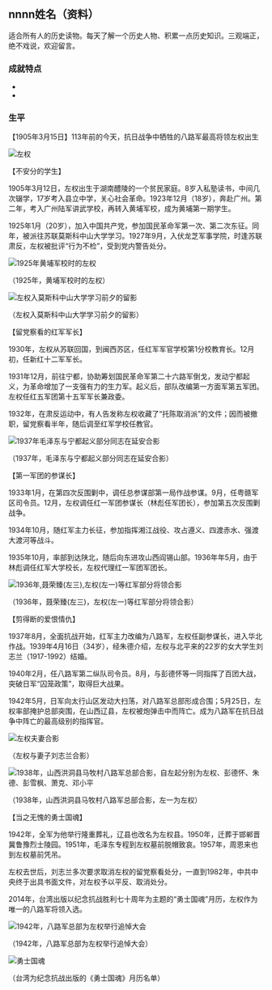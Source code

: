 ## nnnn姓名（资料）

适合所有人的历史读物。每天了解一个历史人物、积累一点历史知识。三观端正，绝不戏说，欢迎留言。  

### 成就特点

- ​
- ​


### 生平

【1905年3月15日】113年前的今天，抗日战争中牺牲的八路军最高将领左权出生

![左权](左权.jpg)

【不安分的学生】

1905年3月12日，左权出生于湖南醴陵的一个贫民家庭。8岁入私塾读书，中间几次辍学，17岁考入县立中学，关心社会革命。1923年12月（18岁），奔赴广州。第二年，考入广州陆军讲武学校，再转入黄埔军校，成为黄埔第一期学生。

 1925年1月（20岁），加入中国共产党，参加国民革命军第一次、第二次东征。同年，被派往苏联莫斯科中山大学学习。1927年9月，入伏龙芝军事学院，时逢苏联肃反，左权被批评“行为不检”，受到党内警告处分。

![1925年黄埔军校时的左权](1925年黄埔军校时的左权.jpg)

（1925年，黄埔军校时的左权）

![左权入莫斯科中山大学学习前夕的留影](左权入莫斯科中山大学学习前夕的留影.jpg)

（左权入莫斯科中山大学学习前夕的留影）

【留党察看的红军军长】

1930年，左权从苏联回国，到闽西苏区，任红军军官学校第1分校教育长。12月初，任新红十二军军长。

1931年12月，前往宁都，协助筹划国民革命军第二十六路军倒戈，发动宁都起义，为革命增加了一支强有力的生力军。起义后，部队改编第一方面军第五军团。左权任红五军团第十五军军长兼政委。

1932年，在肃反运动中，有人告发称左权收藏了“托陈取消派”的文件；因而被撤职，留党察看半年，随后调至红军学校任教官。

![1937年毛泽东与宁都起义部分同志在延安合影](1937年毛泽东与宁都起义部分同志在延安合影.jpg)

（1937年，毛泽东与宁都起义部分同志在延安合影）

【第一军团的参谋长】

1933年1月，在第四次反围剿中，调任总参谋部第一局作战参谋。9月，任粤赣军区司令员。12月，左权调任红一军团参谋长（林彪任军团长），参加第五次反围剿战争。

1934年10月，随红军主力长征，参加指挥湘江战役、攻占遵义、四渡赤水、强渡大渡河等战斗。

1935年10月，率部到达陕北，随后向东进攻山西阎锡山部。1936年年5月，由于林彪调任红军大学校长，左权代理红一军团军团长。

![1936年,聂荣臻(左三),左权(左一)等红军部分将领合影](1936年,聂荣臻(左三),左权(左一)等红军部分将领合影.jpeg)

（1936年，聂荣臻(左三)，左权(左一)等红军部分将领合影）

【剪得断的爱恨情仇】

1937年8月，全面抗战开始，红军主力改编为八路军，左权任副参谋长，进入华北作战。1939年4月16日（34岁），经朱德介绍，左权与北平来的22岁的女大学生刘志兰（1917-1992）结婚。

1940年2月，任八路军第二纵队司令员。8月，与彭德怀等一同指挥了百团大战，突破日军“囚笼政策”，取得巨大战果。

1942年5月，日军向太行山区发动大扫荡，对八路军总部形成合围；5月25日，左权率部掩护总部突围，在山西辽县，左权被炮弹击中而阵亡。成为八路军在抗日战争中阵亡的最高级别的指挥官。

![左权夫妻合影](左权夫妻合影.jpg)

（左权与妻子刘志兰合影）

![1938年，山西洪洞县马牧村八路军总部合影，自左起分别为左权、彭德怀、朱德、彭雪枫、萧克、邓小平](1938年，山西洪洞县马牧村八路军总部合影，自左起分别为左权、彭德怀、朱德、彭雪枫、萧克、邓小平.jpg)

（1938年，山西洪洞县马牧村八路军总部合影，左一为左权）

【当之无愧的勇士国魂】

1942年，全军为他举行隆重葬礼，辽县也改名为左权县。1950年，迁葬于邯郸晋冀鲁豫烈士陵园。1951年，毛泽东专程到左权墓前脱帽致哀。1957年，周恩来也到左权墓前凭吊。

左权去世后，刘志兰多次要求取消左权的留党察看处分，一直到1982年，中共中央终于出具书面文件，对左权予以平反、取消处分。

2014年，台湾出版以纪念抗战胜利七十周年为主题的“勇士国魂”月历，左权作为唯一的八路军将领入选。

![1942年，八路军总部为左权举行追悼大会](1942年，八路军总部为左权举行追悼大会.jpg)

（1942年，八路军总部为左权举行追悼大会）

![勇士国魂](勇士国魂.jpeg)

（台湾为纪念抗战出版的《勇士国魂》月历名单）

### 





